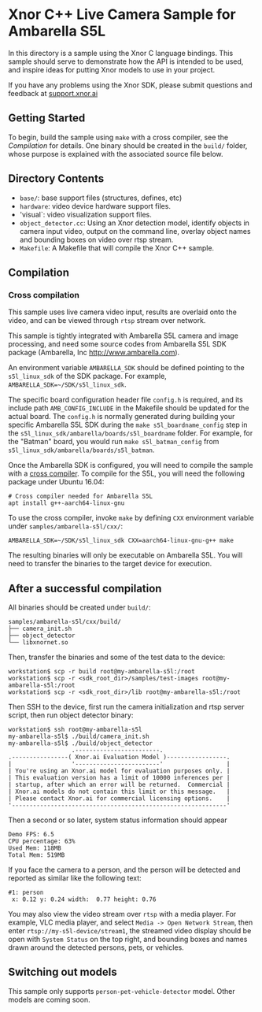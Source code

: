# Xnor C++ Live Camera Sample for Ambarella S5L

In this directory is a sample using the Xnor C language bindings. This sample
should serve to demonstrate how the API is intended to be used, and inspire
ideas for putting Xnor models to use in your project.

If you have any problems using the Xnor SDK, please submit questions and
feedback at [support.xnor.ai](https://support.xnor.ai)

## Getting Started

To begin, build the sample using `make` with a cross compiler, see the
*Compilation* for details.  One binary should be created in the `build/`
folder, whose purpose is explained with the associated source file below.

## Directory Contents

 - `base/`: base support files (structures, defines, etc)
 - `hardware`: video device hardware support files.
 - 'visual`: video visualization support files.
 - `object_detector.cc`: Using an Xnor detection model, identify objects in
   camera input video, output on the command line, overlay object names and
   bounding boxes on video over rtsp stream.
 - `Makefile`: A Makefile that will compile the Xnor C++ sample.

## Compilation

### Cross compilation

This sample uses live camera video input, results are overlaid onto the
video, and can be viewed through `rtsp` stream over network.

This sample is tightly integrated with Ambarella S5L camera and image
processing, and need some source codes from Ambarella S5L SDK package
(Ambarella, Inc http://www.ambarella.com).

An environment variable `AMBARELLA_SDK` should be defined pointing to the
`s5l_linux_sdk` of the SDK package. For example,
`AMBARELLA_SDK=~/SDK/s5l_linux_sdk`.

The specific board configuration header file `config.h` is required, and its
include path `AMB_CONFIG_INCLUDE` in the Makefile should be updated for the
actual board. The `config.h` is normally generated during building your
specific Ambarella S5L SDK during the `make s5l_boardname_config` step in the
`s5l_linux_sdk/ambarella/boards/s5l_boardname` folder. For example, for the
"Batman" board, you would run `make s5l_batman_config` from
`s5l_linux_sdk/ambarella/boards/s5l_batman`.

Once the Ambarella SDK is configured, you will need to compile the sample
with a [cross compiler](https://en.wikipedia.org/wiki/Cross_compiler).
To compile for the S5L, you will need the following package under Ubuntu 16.04:

    # Cross compiler needed for Ambarella S5L
    apt install g++-aarch64-linux-gnu

To use the cross compiler, invoke `make` by defining `CXX` environment variable
under `samples/ambarella-s5l/cxx/`:

    AMBARELLA_SDK=~/SDK/s5l_linux_sdk CXX=aarch64-linux-gnu-g++ make

The resulting binaries will only be executable on Ambarella S5L. You will need
to transfer the binaries to the target device for execution.

## After a successful compilation

All binaries should be created under `build/`:

    samples/ambarella-s5l/cxx/build/
    ├── camera_init.sh
    ├── object_detector
    └── libxnornet.so

Then, transfer the binaries and some of the test data to the device:

    workstation$ scp -r build root@my-ambarella-s5l:/root
    workstation$ scp -r <sdk_root_dir>/samples/test-images root@my-ambarella-s5l:/root
    workstation$ scp -r <sdk_root_dir>/lib root@my-ambarella-s5l:/root

Then SSH to the device, first run the camera initialization and rtsp server
script, then run object detector binary:


    workstation$ ssh root@my-ambarella-s5l
    my-ambarella-s5l$ ./build/camera_init.sh
    my-ambarella-s5l$ ./build/object_detector
                      .------------------------.
    .----------------( Xnor.ai Evaluation Model )-----------------.
    |                 '------------------------'                  |
    | You're using an Xnor.ai model for evaluation purposes only. |
    | This evaluation version has a limit of 10000 inferences per |
    | startup, after which an error will be returned.  Commercial |
    | Xnor.ai models do not contain this limit or this message.   |
    | Please contact Xnor.ai for commercial licensing options.    |
    '-------------------------------------------------------------'

Then a second or so later, system status information should appear

    Demo FPS: 6.5
    CPU percentage: 63%
    Used Mem: 118MB
    Total Mem: 519MB

If you face the camera to a person, and the person will be detected and reported
as similar like the following text:

    #1: person
     x: 0.12 y: 0.24 width:  0.77 height: 0.76

You may also view the video stream over `rtsp` with a media player. For example,
VLC media player, and select `Media -> Open Network Stream`, then enter
`rtsp://my-s5l-device/stream1`, the streamed video display should be open with
`System Status` on the top right, and bounding boxes and names drawn around the
detected persons, pets, or vehicles.


## Switching out models

This sample only supports `person-pet-vehicle-detector` model. Other models are
coming soon.
